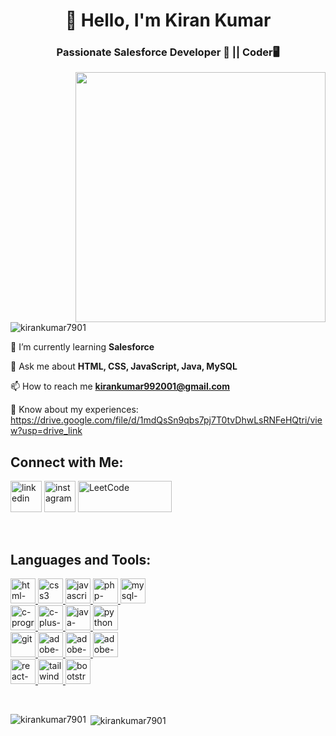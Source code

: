 <h1 align="center">👋 Hello, I'm Kiran Kumar</h1>
<h3 align="center">Passionate Salesforce Developer 🚀 || Coder🖥️</h3>
<img align="right" src="https://media.tenor.com/NOYF3f82b_gAAAAC/programmer.gif" width="400"/>

<p align="left"> <img src="https://komarev.com/ghpvc/?username=kirankumar7901&label=Profile%20views&color=0e75b6&style=flat" alt="kirankumar7901" /> </p>

🧠 I’m currently learning **Salesforce**

💬 Ask me about **HTML, CSS, JavaScript, Java, MySQL**
  
📫 How to reach me **kirankumar992001@gmail.com**
  
📜 Know about my experiences:
 https://drive.google.com/file/d/1mdQsSn9qbs7pj7T0tvDhwLsRNFeHQtri/view?usp=drive_link
  

##  Connect with Me:
<p align="left">
  <a href="https://linkedin.com/in/kiran-kumar-514793179"><img width="50" height="50" src="https://img.icons8.com/3d-fluency/50/linkedin.png" alt="linkedin"/></a>
  <a href="www.instagram.com"><img width="50" height="50" src="https://img.icons8.com/3d-fluency/50/instagram-new.png" alt="instagram"/></a>
  <a href="https://leetcode.com/kirankumar992001/"><img width="150" height="50" src="https://upload.wikimedia.org/wikipedia/commons/0/0a/LeetCode_Logo_black_with_text.svg" alt="LeetCode"/></a>
</p>
<br>

## Languages and Tools:
<p align="left"> 
<a href="https://www.w3.org/html/" target="_blank" rel="noreferrer"> 
  <img width="40" height="40" src="https://img.icons8.com/color/48/html-5--v1.png" alt="html-5--v1"/>
</a> 
<a href="https://www.w3schools.com/css/" target="_blank" rel="noreferrer"> 
  <img width="40" height="40" src="https://img.icons8.com/color/48/css3.png" alt="css3"/>
</a> 
<a href="https://developer.mozilla.org/en-US/docs/Web/JavaScript" target="_blank" rel="noreferrer"> 
  <img width="40" height="40" src="https://img.icons8.com/color/48/javascript--v1.png" alt="javascript--v1"/>
</a> 
<a href="https://www.php.net" target="_blank" rel="noreferrer"> 
  <img width="40" height="40" src="https://img.icons8.com/officel/40/php-logo.png" alt="php-logo"/>
</a> 
<a href="https://www.mysql.com/" target="_blank" rel="noreferrer"> 
  <img width="40" height="40" src="https://img.icons8.com/color/48/mysql-logo.png" alt="mysql-logo"/> 
</a>
<br>
  
<a href="https://www.cprogramming.com/" target="_blank" rel="noreferrer"> 
  <img width="40" height="40" src="https://img.icons8.com/color/48/c-programming.png" alt="c-programming"/>
</a> 
<a href="https://en.cppreference.com/w/cpp" target="_blank" rel="noreferrer"> 
  <img width="40" height="40" src="https://img.icons8.com/color/48/c-plus-plus-logo.png" alt="c-plus-plus-logo"/>   
</a> 
<a href="https://www.java.com" target="_blank" rel="noreferrer"> 
  <img width="40" height="40" src="https://img.icons8.com/color/48/java-coffee-cup-logo--v1.png" alt="java-coffee-cup-logo--v1"/>
</a> 
<a href="https://www.w3schools.com/python/python_reference.asp" target="_blank" rel="noreferrer">
  <img width="40" height="40" src="https://img.icons8.com/fluency/48/python.png" alt="python"/>
</a>
<br>

<a href="https://git-scm.com/" target="_blank" rel="noreferrer"> 
  <img width="40" height="40" src="https://img.icons8.com/color/48/git.png" alt="git"/>
</a> 
<a href="https://www.adobe.com/in/products/illustrator.html" target="_blank" rel="noreferrer"> 
 <img width="40" height="40" src="https://img.icons8.com/color/48/adobe-illustrator--v1.png" alt="adobe-illustrator--v1"/>
</a> 
<a href="https://www.photoshop.com/en" target="_blank" rel="noreferrer"> 
  <img width="40" height="40" src="https://img.icons8.com/color/48/adobe-photoshop--v1.png" alt="adobe-photoshop--v1"/>
</a> 
<a href="https://www.adobe.com/products/xd.html" target="_blank" rel="noreferrer"> 
  <img width="40" height="40" src="https://img.icons8.com/color/40/adobe-xd--v1.png" alt="adobe-xd--v1"/>
</a> 
<br>

<a href="https://reactjs.org/" target="_blank" rel="noreferrer"> 
  <img width="40" height="40" src="https://img.icons8.com/ios/50/22C3E6/react-native--v1.png" alt="react-native--v1"/>
</a> 
<a href="https://tailwindcss.com/" target="_blank" rel="noreferrer"> 
  <img src="https://www.vectorlogo.zone/logos/tailwindcss/tailwindcss-icon.svg" alt="tailwind" width="40" height="40"/> 
</a> 
<a href="https://getbootstrap.com" target="_blank" rel="noreferrer">
  <img width="40" height="40" src="https://img.icons8.com/color/48/bootstrap.png" alt="bootstrap"/>
</a> 
</p>
<br>

<p><img align="left" src="https://github-readme-stats.vercel.app/api/top-langs?username=kirankumar7901&show_icons=true&locale=en&layout=compact" alt="kirankumar7901" /></p>

<p>&nbsp;<img align="center" src="https://github-readme-stats.vercel.app/api?username=kirankumar7901&show_icons=true&locale=en" alt="kirankumar7901" /></p>
